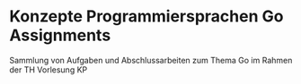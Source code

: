 # Konzepte Programmiersprachen Go Assignments
Sammlung von Aufgaben und Abschlussarbeiten zum Thema Go im Rahmen der TH Vorlesung KP
